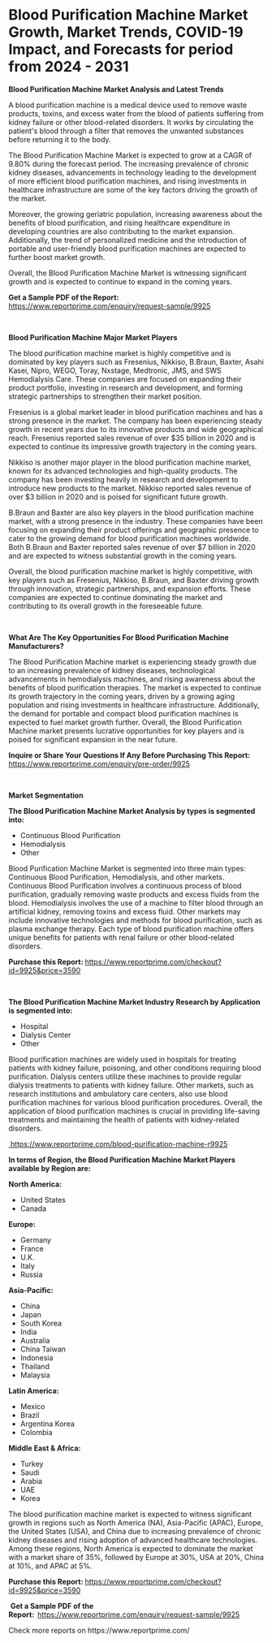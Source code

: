<p><h1>Blood Purification Machine Market Growth, Market Trends, COVID-19 Impact, and Forecasts for period from 2024 - 2031</h1></p><p><strong>Blood Purification Machine Market Analysis and Latest Trends</strong></p>
<p><p>A blood purification machine is a medical device used to remove waste products, toxins, and excess water from the blood of patients suffering from kidney failure or other blood-related disorders. It works by circulating the patient's blood through a filter that removes the unwanted substances before returning it to the body.</p><p>The Blood Purification Machine Market is expected to grow at a CAGR of 9.80% during the forecast period. The increasing prevalence of chronic kidney diseases, advancements in technology leading to the development of more efficient blood purification machines, and rising investments in healthcare infrastructure are some of the key factors driving the growth of the market.</p><p>Moreover, the growing geriatric population, increasing awareness about the benefits of blood purification, and rising healthcare expenditure in developing countries are also contributing to the market expansion. Additionally, the trend of personalized medicine and the introduction of portable and user-friendly blood purification machines are expected to further boost market growth.</p><p>Overall, the Blood Purification Machine Market is witnessing significant growth and is expected to continue to expand in the coming years.</p></p>
<p><strong>Get a Sample PDF of the Report:&nbsp;</strong> <a href="https://www.reportprime.com/enquiry/request-sample/9925">https://www.reportprime.com/enquiry/request-sample/9925</a></p>
<p>&nbsp;</p>
<p><strong>Blood Purification Machine Major Market Players</strong></p>
<p><p>The blood purification machine market is highly competitive and is dominated by key players such as Fresenius, Nikkiso, B.Braun, Baxter, Asahi Kasei, Nipro, WEGO, Toray, Nxstage, Medtronic, JMS, and SWS Hemodialysis Care. These companies are focused on expanding their product portfolio, investing in research and development, and forming strategic partnerships to strengthen their market position.</p><p>Fresenius is a global market leader in blood purification machines and has a strong presence in the market. The company has been experiencing steady growth in recent years due to its innovative products and wide geographical reach. Fresenius reported sales revenue of over $35 billion in 2020 and is expected to continue its impressive growth trajectory in the coming years.</p><p>Nikkiso is another major player in the blood purification machine market, known for its advanced technologies and high-quality products. The company has been investing heavily in research and development to introduce new products to the market. Nikkiso reported sales revenue of over $3 billion in 2020 and is poised for significant future growth.</p><p>B.Braun and Baxter are also key players in the blood purification machine market, with a strong presence in the industry. These companies have been focusing on expanding their product offerings and geographic presence to cater to the growing demand for blood purification machines worldwide. Both B.Braun and Baxter reported sales revenue of over $7 billion in 2020 and are expected to witness substantial growth in the coming years.</p><p>Overall, the blood purification machine market is highly competitive, with key players such as Fresenius, Nikkiso, B.Braun, and Baxter driving growth through innovation, strategic partnerships, and expansion efforts. These companies are expected to continue dominating the market and contributing to its overall growth in the foreseeable future.</p></p>
<p>&nbsp;</p>
<p><strong>What Are The Key Opportunities For Blood Purification Machine Manufacturers?</strong></p>
<p><p>The Blood Purification Machine market is experiencing steady growth due to an increasing prevalence of kidney diseases, technological advancements in hemodialysis machines, and rising awareness about the benefits of blood purification therapies. The market is expected to continue its growth trajectory in the coming years, driven by a growing aging population and rising investments in healthcare infrastructure. Additionally, the demand for portable and compact blood purification machines is expected to fuel market growth further. Overall, the Blood Purification Machine market presents lucrative opportunities for key players and is poised for significant expansion in the near future.</p></p>
<p><strong>Inquire or Share Your Questions If Any Before Purchasing This Report:</strong> <a href="https://www.reportprime.com/enquiry/pre-order/9925">https://www.reportprime.com/enquiry/pre-order/9925</a></p>
<p>&nbsp;</p>
<p><strong>Market Segmentation</strong></p>
<p><strong>The Blood Purification Machine Market Analysis by types is segmented into:</strong></p>
<p><ul><li>Continuous Blood Purification</li><li>Hemodialysis</li><li>Other</li></ul></p>
<p><p>Blood Purification Machine Market is segmented into three main types: Continuous Blood Purification, Hemodialysis, and other markets. Continuous Blood Purification involves a continuous process of blood purification, gradually removing waste products and excess fluids from the blood. Hemodialysis involves the use of a machine to filter blood through an artificial kidney, removing toxins and excess fluid. Other markets may include innovative technologies and methods for blood purification, such as plasma exchange therapy. Each type of blood purification machine offers unique benefits for patients with renal failure or other blood-related disorders.</p></p>
<p><strong>Purchase this Report:&nbsp;</strong><a href="https://www.reportprime.com/checkout?id=9925&price=3590">https://www.reportprime.com/checkout?id=9925&price=3590</a></p>
<p>&nbsp;</p>
<p><strong>The Blood Purification Machine Market Industry Research by Application is segmented into:</strong></p>
<p><ul><li>Hospital</li><li>Dialysis Center</li><li>Other</li></ul></p>
<p><p>Blood purification machines are widely used in hospitals for treating patients with kidney failure, poisoning, and other conditions requiring blood purification. Dialysis centers utilize these machines to provide regular dialysis treatments to patients with kidney failure. Other markets, such as research institutions and ambulatory care centers, also use blood purification machines for various blood purification procedures. Overall, the application of blood purification machines is crucial in providing life-saving treatments and maintaining the health of patients with kidney-related disorders.</p></p>
<p><a href="https://www.reportprime.com/blood-purification-machine-r9925">&nbsp;https://www.reportprime.com/blood-purification-machine-r9925</a></p>
<p><strong>In terms of Region, the Blood Purification Machine Market Players available by Region are:</strong></p>
<p>
    <p> <strong> North America: </strong>
        <ul>
            <li>United States</li>
            <li>Canada</li>
        </ul>
        </p> 
    <p> <strong> Europe: </strong>
        <ul>
            <li>Germany</li>
            <li>France</li>
            <li>U.K.</li>
            <li>Italy</li>
            <li>Russia</li>
        </ul>
        </p> 
    <p> <strong> Asia-Pacific: </strong>
        <ul>
            <li>China</li>
            <li>Japan</li>
            <li>South Korea</li>
            <li>India</li>
            <li>Australia</li>
            <li>China Taiwan</li>
            <li>Indonesia</li>
            <li>Thailand</li>
            <li>Malaysia</li>
        </ul>
        </p> 
    <p> <strong> Latin America: </strong>
        <ul>
            <li>Mexico</li>
            <li>Brazil</li>
            <li>Argentina Korea</li>
            <li>Colombia</li>
        </ul>
        </p> 
    <p> <strong> Middle East & Africa: </strong>
        <ul>
            <li>Turkey</li>
            <li>Saudi</li>
            <li>Arabia</li>
            <li>UAE</li>
            <li>Korea</li>
        </ul>
    </p>
    </p>
<p><p>The blood purification machine market is expected to witness significant growth in regions such as North America (NA), Asia-Pacific (APAC), Europe, the United States (USA), and China due to increasing prevalence of chronic kidney diseases and rising adoption of advanced healthcare technologies. Among these regions, North America is expected to dominate the market with a market share of 35%, followed by Europe at 30%, USA at 20%, China at 10%, and APAC at 5%.</p></p>
<p><strong>Purchase this Report: </strong><a href="https://www.reportprime.com/checkout?id=9925&price=3590">https://www.reportprime.com/checkout?id=9925&price=3590</a></p>
<p>&nbsp;<strong>Get a Sample PDF of the Report:&nbsp;&nbsp;</strong><a href="https://www.reportprime.com/enquiry/request-sample/9925">https://www.reportprime.com/enquiry/request-sample/9925</a></p>
<p><strong></strong></p>
<p>Check more reports on https://www.reportprime.com/</p>